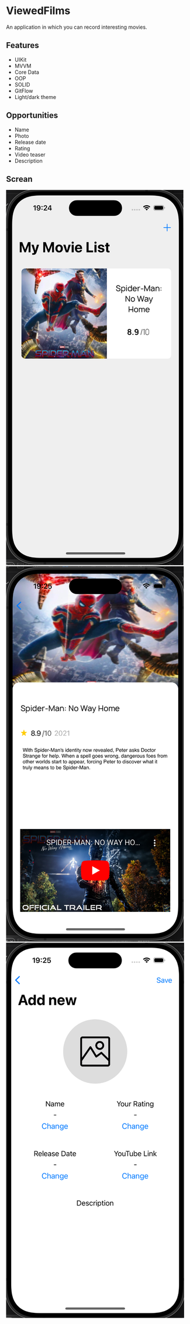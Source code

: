 # ViewedFilms

An application in which you can record interesting movies.


## Features

- UIKit
- MVVM
- Core Data
- OOP
- SOLID
- GitFlow
- Light/dark theme

## Opportunities

- Name
- Photo
- Release date
- Rating
- Video teaser
- Description
## Screan
![image alt](https://github.com/SnakCat/ViewedFilms/blob/main/mainScreen.png)
![image alt](https://github.com/SnakCat/ViewedFilms/blob/main/infoScreen.png)
![image alt](https://github.com/SnakCat/ViewedFilms/blob/main/addScreen.png)
